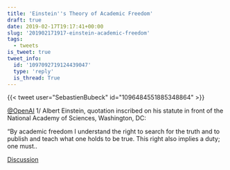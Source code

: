 ```yaml
---
title: 'Einstein''s Theory of Academic Freedom'
draft: true
date: 2019-02-17T19:17:41+00:00
slug: '201902171917-einstein-academic-freedom'
tags:
  - tweets
is_tweet: true
tweet_info:
  id: '1097092719124439047'
  type: 'reply'
  is_thread: True
---
```




{{< tweet user="SebastienBubeck" id="1096484551885348864" >}}

[@OpenAI](https://x.com/OpenAI) 1/ Albert Einstein, quotation inscribed on his statute in front of the National Academy of Sciences, Washington, DC:

“By academic freedom I understand the right to search for the truth and to publish and teach what one holds to be true. This right also implies a duty; one must..

[Discussion](https://x.com/sytelus/status/1097092719124439047)
